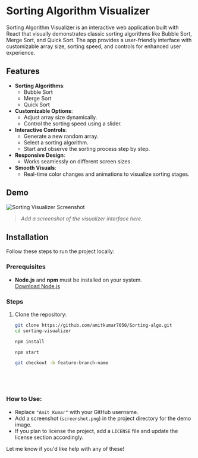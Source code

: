 # Sorting Algorithm Visualizer



Sorting Algorithm Visualizer is an interactive web application built with React that visually demonstrates classic sorting algorithms like Bubble Sort, Merge Sort, and Quick Sort. The app provides a user-friendly interface with customizable array size, sorting speed, and controls for enhanced user experience.

## Features

- **Sorting Algorithms**: 
  - Bubble Sort
  - Merge Sort
  - Quick Sort
- **Customizable Options**:
  - Adjust array size dynamically.
  - Control the sorting speed using a slider.
- **Interactive Controls**:
  - Generate a new random array.
  - Select a sorting algorithm.
  - Start and observe the sorting process step by step.
- **Responsive Design**: 
  - Works seamlessly on different screen sizes.
- **Smooth Visuals**:
  - Real-time color changes and animations to visualize sorting stages.

## Demo

![Sorting Visualizer Screenshot](screenshot.png)  
> *Add a screenshot of the visualizer interface here.*

## Installation

Follow these steps to run the project locally:

### Prerequisites
- **Node.js** and **npm** must be installed on your system.  
  [Download Node.js](https://nodejs.org/)

### Steps

1. Clone the repository:
   ```bash
   git clone https://github.com/amitkumar7050/Sorting-algo.git
   cd sorting-visualizer

   npm install

   npm start

   git checkout -b feature-branch-name




   

### How to Use:
- Replace `"Amit Kumar"` with your GitHub username.
- Add a screenshot (`screenshot.png`) in the project directory for the demo image.
- If you plan to license the project, add a `LICENSE` file and update the license section accordingly. 

Let me know if you'd like help with any of these!
